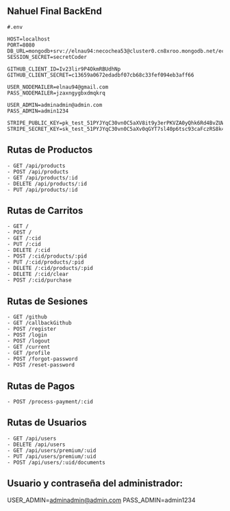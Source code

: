 ## Nahuel Final BackEnd

```
#.env

HOST=localhost
PORT=8080
DB_URL=mongodb+srv://elnau94:necochea53@cluster0.cn8xroo.mongodb.net/ecomerce
SESSION_SECRET=secretCoder

GITHUB_CLIENT_ID=Iv23lir9P4OkmRBUdhNp
GITHUB_CLIENT_SECRET=c13659a0672edadbf07cb68c33fef094eb3aff66

USER_NODEMAILER=elnau94@gmail.com
PASS_NODEMAILER=jzaxngygbxdmqkrq

USER_ADMIN=adminadmin@admin.com
PASS_ADMIN=admin1234

STRIPE_PUBLIC_KEY=pk_test_51PYJYqC30vn0C5aXV8it9y3erPKVZA0yQhk6Rd4BvZUWqZg23bGM442okWTVehhATTHMQZ4PzlRvLQwGRzOA4ThL00ICokb03L
STRIPE_SECRET_KEY=sk_test_51PYJYqC30vn0C5aXv0qGYT7sl40p6tsc93caFczRS8k4x4gx4nfuyUU76a8crZXD75Mebqh405OtbJcFbEIokbdM00OlL8WyFz
```

## Rutas de Productos 

```
- GET /api/products
- POST /api/products
- GET /api/products/:id
- DELETE /api/products/:id
- PUT /api/products/:id
```

## Rutas de Carritos

```
- GET /
- POST /
- GET /:cid
- PUT /:cid
- DELETE /:cid
- POST /:cid/products/:pid
- PUT /:cid/products/:pid
- DELETE /:cid/products/:pid
- DELETE /:cid/clear
- POST /:cid/purchase
```

## Rutas de Sesiones

```
- GET /github
- GET /callbackGithub
- POST /register
- POST /login
- POST /logout
- GET /current
- GET /profile
- POST /forgot-password
- POST /reset-password
```

## Rutas de Pagos

```
- POST /process-payment/:cid
```

## Rutas de Usuarios

```
- GET /api/users
- DELETE /api/users
- GET /api/users/premium/:uid
- PUT /api/users/premium/:uid
- POST /api/users/:uid/documents
```

## Usuario y contraseña del administrador:

USER_ADMIN=adminadmin@admin.com
PASS_ADMIN=admin1234